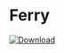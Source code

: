 # Ferry


[ ![Download](https://api.bintray.com/packages/baidianxiao/Ferry/ferry-task-list-permission/images/download.svg?version=1.0.3) ](https://bintray.com/baidianxiao/Ferry/ferry-task-list-permission/1.0.3/link)
